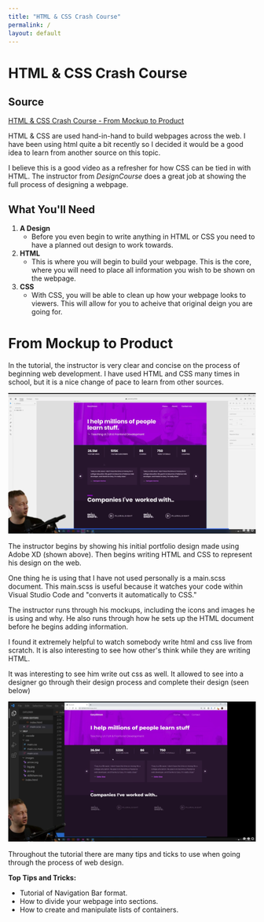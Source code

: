 ```yaml
---
title: "HTML & CSS Crash Course"
permalink: /
layout: default
---
```


# HTML & CSS Crash Course

## Source
[HTML & CSS Crash Course - From Mockup to Product](https://www.youtube.com/watch?v=Ly6pm8UxZU4)

HTML & CSS are used hand-in-hand to build webpages across the web. I have been using html quite a bit recently so I decided it would be a good idea to learn from another source on this topic.

I believe this is a good video as a refresher for how CSS can be tied in with HTML. The instructor from _DesignCourse_ does a great job at showing the full process of designing a webpage.

## What You'll Need
1. __A Design__
    - Before you even begin to write anything in HTML or CSS you need to have a planned out design to work towards. 
2. __HTML__ 
    - This is where you will begin to build your webpage. This is the core, where you will need to place all information you wish to be shown on the webpage.
3. __CSS__
    - With CSS, you will be able to clean up how your webpage looks to viewers. This will allow for you to acheive that original deign you are going for.


# From Mockup to Product
In the tutorial, the instructor is very clear and concise on the process of beginning web development. I have used HTML and CSS many times in school, but it is a nice change of pace to learn from other sources. 

![mockup](mockup.png)

The instructor begins by showing his initial portfolio design made using Adobe XD (shown above). Then begins writing HTML and CSS to represent his design on the web. 

One thing he is using that I have not used personally is a main.scss document. This main.scss is useful because it watches your code within Visual Studio Code and "converts it automatically to CSS."

The instructor runs through his mockups, including the icons and images he is using and why. He also runs through how he sets up the HTML document before he begins adding information.

I found it extremely helpful to watch somebody write html and css live from scratch. It is also interesting to see how other's think while they are writing HTML.

It was interesting to see him write out css as well. It allowed to see into a designer go through their design process and complete their design (seen below)

![product](product.png)

Throughout the tutorial there are many tips and ticks to use when going through the process of web design.

__Top Tips and Tricks:__
- Tutorial of Navigation Bar format.
- How to divide your webpage into sections.
- How to create and manipulate lists of containers.
